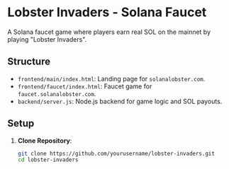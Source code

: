 # Lobster Invaders - Solana Faucet

A Solana faucet game where players earn real SOL on the mainnet by playing "Lobster Invaders".

## Structure
- `frontend/main/index.html`: Landing page for `solanalobster.com`.
- `frontend/faucet/index.html`: Faucet game for `faucet.solanalobster.com`.
- `backend/server.js`: Node.js backend for game logic and SOL payouts.

## Setup
1. **Clone Repository**:
   ```bash
   git clone https://github.com/yourusername/lobster-invaders.git
   cd lobster-invaders
